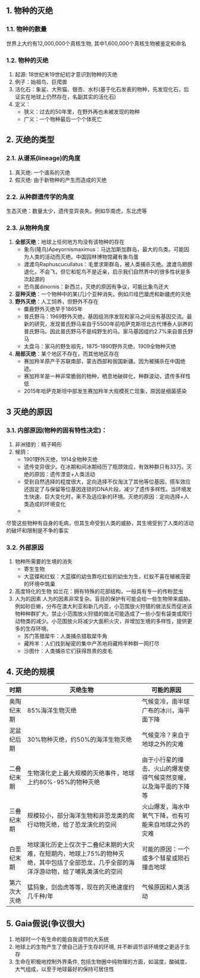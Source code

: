 
## 1. 物种的灭绝
### 1.1. 物种的数量
世界上大约有12,000,000个真核生物, 其中1,600,000个真核生物被鉴定和命名
### 1.2. 物种的灭绝
1. 起源: 18世纪末19世纪初才意识到物种的灭绝
2. 例子：始祖鸟、巨爬兽
3. 活化石：象鲨、大熊猫、银杏、水杉(基于化石发表的物种，先发现化石，后证实在地球上仍然存在，名副其实的活化石)
4. 定义：
   - 狭义：过去的50年里，在野外再也未被发现的物种
   - 广义：一个物种最后一个个体死亡

## 2. 灭绝的类型
### 2.1. 从谱系(lineage)的角度
1. 真灭绝: 一个谱系的灭绝
2. 假灭绝: 由于新物种的产生而造成的灭绝
### 2.2. 从种群遗传学的角度
生态灭绝：数量太少，遗传变异丧失。例如华南虎，东北虎等

### 2.3. 从物种角度
1. **全部灭绝**：地球上任何地方均没有该物种的存在
   - 象鸟(隆鸟)Apeyornismaximus：马达加斯加群岛，最大的鸟类。可能因为人类的活动而灭绝。中国园林博物馆藏有象鸟蛋
   - 渡渡鸟Raphuscucullatus：毛里求斯群岛，被人类捕杀灭绝。渡渡鸟翅膀退化，不会飞，但它和鸵鸟不是近亲，启示我们自然界中的很多性状是多次起源的
   - 恐鸟属dinornis：新西兰，灭绝的原因有争议，可能比象鸟还大
2. **亚种灭绝**：一个物种中的某(几)个亚种消失。例如爪哇巴厘虎和新疆虎的灭绝
3. **野外灭绝**：人工饲养，但野外不存在
   - 麋鹿野外灭绝早于1865年
   - 普氏野马：1969野外灭绝，基因组测序发现和家马之间没有基因交流。最新的研究，发现普氏野马来自于5500年前哈萨克斯坦北古代博泰人驯养的普氏野马。因此普氏野马不是纯野生的马。家马基因组约2.7%来自普氏野马
   - 太盘马：家马的野生祖先，1875-1890野外灭绝，1909全物种灭绝
4. **局部灭绝**：某个地区不存在，而其他地区存在
   - 赛加羚羊原产于苏联南部，蒙古西部和我国新疆。因为被捕杀在中国绝迹。
   - 赛加羚羊是一种非常脆弱的物种，栖息地破碎化，种群波动，遗传多样性低
   - 2015年哈萨克斯坦中部发生赛加羚羊大规模死亡现象，原因是细菌感染



## 3 灭绝的原因
### 3.1. 内部原因(物种的固有特性决定)：
1. 非洲猎豹：精子畸形
2. 候鸽：
   - 1901野外灭绝，1914全物种灭绝
   - 遗传变异很少。在冰期和间冰期经历了瓶颈效应，有效种群只有33万。灭绝的原因：遗传漂变+人类活动
   - 受到自然选择的程度很大，定向选择不仅淘汰了其他等位基因，搭车效应还固定了与保留等位基因连锁的DNA片段，减少了遗传多样性。当环境发生快速、巨大变化时，来不及适应新的环境。灭绝的原因：定向选择+人类造成的环境变化
   - 
尽管这些物种有自身的毛病，但其生命受到人类的威胁，其生境受到了人类的活动的破坏和限制是不争的事实
### 3.2. 外部原因
1. 物种所需要的生境的消失
   - 寄生生物
   - 大蓝蝶和红蚁：大蓝蝶的幼虫靠吃红蚁的幼虫为生，红蚁不喜在植被茂密的环境中筑巢
2. 高度特化的生物
   如兰花：拥有特殊的花部结构，一般具有专一的传粉昆虫
3. 人为的因素
   人为的因素非常复杂。盲目的保护有可能会给一些生物带来威胁。例如砂巨蜥，分布在澳大利亚和新几内亚，小范围放火狩猎的做法反而促进该物种种群扩大。禁止小范围放火狩猎的做法可能造成了一些小型有袋类或爬行动物类的减少。小范围放火将减少大面积火灾，并增加生境的多样性，提供更多的生存环境。
   - 苏门答腊犀牛：人类捕杀猎取犀牛角
   - 藏羚羊：人们找到秘密的集中产羔地将藏羚羊种群一网打尽
   - 沙图什：人类捕杀它们获得昂贵的皮毛


## 4. 灭绝的规模

  |时期|灭绝生物|可能的原因|
  |--|----|-----|
  |奥陶纪末期|85%海洋生物灭绝|气候变冷，南半球广布的冰川，海平面下降|
  |泥盆纪后期|30%物种灭绝，约50%的海洋生物灭绝|气候变冷？来自于地球之外的灾难|
  |二叠纪末期|生物演化史上最大规模的灭绝事件，地球上约80%-95%的物种灭绝|由于小行星的撞击、火山的爆发使得气候突然变暖，以及海平面的下降等|
  |三叠纪末期|规模较小，部分海洋生物和非恐龙类的爬行动物灭绝，给了恐龙演化的空间|火山爆发，海水中氧气下降，也有可能来自地球之外的灾难|
  |白垩纪末期|地球演化历史上仅次于二叠纪末期的大灾难，在短期内，地球上75%的物种灭绝，其中包括了全部恐龙，几乎全部的海洋浮游动物，给了哺乳类演化的空间|可能的原因：一个或多个彗星或陨石撞击地球|
  |第六次大灭绝|猛犸象，剑齿虎等等，现在的灭绝速度约几千种/年|气候原因和人类活动|

  


## 5. Gaia假说(争议很大)
1. 地球时一个有生命的能自我调节的大系统
2. 地球上的生物产生了使自己适于生存的环境, 并不断调节该环境使之更适于生存
3. 生命在积极地控制外界条件, 包括生物圈中纯物理的方面，如温度，酸碱度，大气组成，以至于地球最好的保持可居住性


